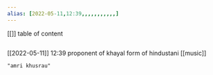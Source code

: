 ```yaml
---
alias: [2022-05-11,12:39,,,,,,,,,,,]
---
```

[[]]
table of content
```toc
```

[[2022-05-11]] 12:39
proponent of khayal form of hindustani [[music]]
```query
"amri khusrau"
```